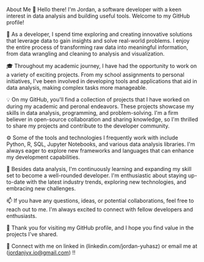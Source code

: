 About Me
👋 Hello there! I'm Jordan, a software developer with a keen interest in data analysis and building useful tools. Welcome to my GitHub profile!

🔧 As a developer, I spend time exploring and creating innovative solutions that leverage data to gain insights and solve real-world problems. I enjoy the entire process of transforming raw data into meaningful information, from data wrangling and cleaning to analysis and visualization.

🎓 Throughout my academic journey, I have had the opportunity to work on a variety of exciting projects. From my school assignments to personal initiatives, I've been involved in developing tools and applications that aid in data analysis, making complex tasks more manageable.

💡 On my GitHub, you'll find a collection of projects that I have worked on during my academic and peronal endeavors. These projects showcase my skills in data analysis, programming, and problem-solving. I'm a firm believer in open-source collaboration and sharing knowledge, so I'm thrilled to share my projects and contribute to the developer community.

⚙️ Some of the tools and technologies I frequently work with include Python, R, SQL, Jupyter Notebooks, and various data analysis libraries. I'm always eager to explore new frameworks and languages that can enhance my development capabilities.

🌱 Besides data analysis, I'm continuously learning and expanding my skill set to become a well-rounded developer. I'm enthusiastic about staying up-to-date with the latest industry trends, exploring new technologies, and embracing new challenges.

📫 If you have any questions, ideas, or potential collaborations, feel free to reach out to me. I'm always excited to connect with fellow developers and enthusiasts.

🚀 Thank you for visiting my GitHub profile, and I hope you find value in the projects I've shared. 

📲 Connect with me on linked in (linkedin.com/jordan-yuhasz) or email me at (jordanjyx.io@gmail.com) !!

